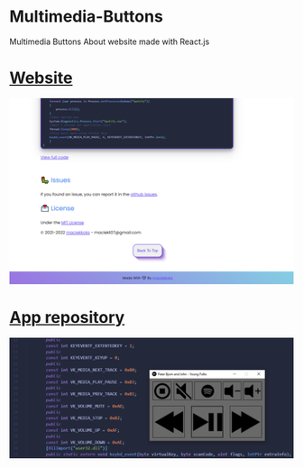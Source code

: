 # Multimedia-Buttons
Multimedia Buttons About website made with React.js
# [Website](https://maciekkoks.github.io/Multimedia-Buttons/)
![preview](https://raw.githubusercontent.com/maciekkoks/Multimedia-Buttons/Website/Img/website.png)
# [App repository](https://github.com/maciekkoks/Multimedia-Buttons)
![preview2](https://github.com/maciekkoks/Multimedia-Buttons/blob/Website/Img/mainimg.png)
